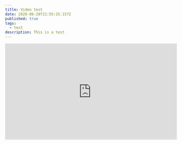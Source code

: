 ```yaml
---
title: Video test
date: 2020-06-20T21:55:15.157Z
published: true
tags:
  - test
description: This is a test
---
```

<iframe width="560" height="315" src="https://www.youtube.com/embed/R_2fyCFYgpI" frameborder="0" allow="accelerometer; autoplay; encrypted-media; gyroscope; picture-in-picture" allowfullscreen></iframe>